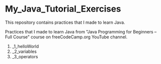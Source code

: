 # My_Java_Tutorial_Exercises
This repository contains practices that I made to learn Java.


Practices that I made to learn Java from "Java Programming for Beginners – Full Course" course on freeCodeCamp.org YouTube channel.
  1) _1_helloWorld
  2) _2_variables
  3) _3_operators
